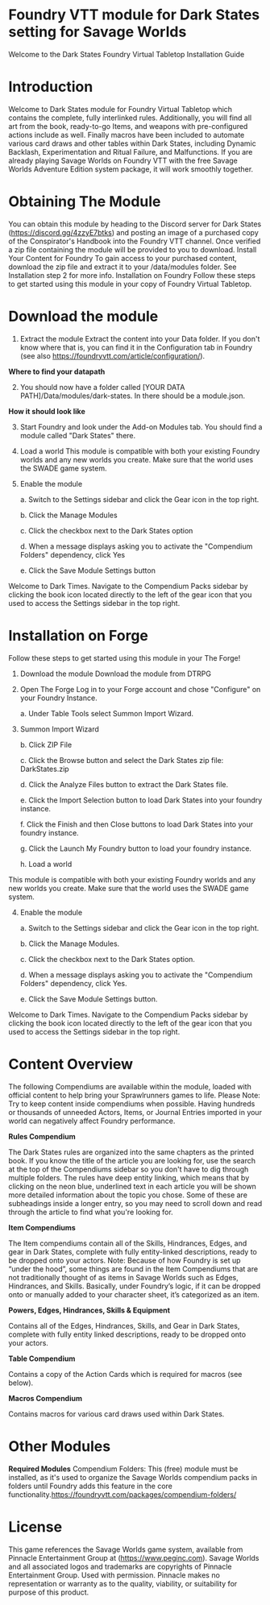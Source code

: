# Foundry VTT module for Dark States setting for Savage Worlds

Welcome to the Dark States Foundry Virtual Tabletop Installation Guide

# Introduction

Welcome to Dark States module for Foundry Virtual Tabletop which contains the complete, fully interlinked rules. Additionally, you will find all art from the book, ready-to-go Items, and weapons with pre-configured actions include as well. Finally macros have been included to automate various card draws and other tables within Dark States, including Dynamic Backlash, Experimentation and Ritual Failure, and Malfunctions. If you are already playing Savage Worlds on Foundry VTT with the free Savage Worlds Adventure Edition system package, it will work smoothly together.

# Obtaining The Module
You can obtain this module by heading to the Discord server for Dark States (https://discord.gg/4zzyE7btks) and posting an image of a purchased copy of the Conspirator's Handbook into the Foundry VTT channel. Once verified a zip file containing the module will be provided to you to download.
Install Your Content for Foundry
To gain access to your purchased content, download the zip file and extract it to your /data/modules folder. See Installation step 2 for more info.
Installation on Foundry
Follow these steps to get started using this module in your copy of Foundry Virtual Tabletop.

# Download the module
1. Extract the module Extract the content into your Data folder. If you don't know where that is, you can find it in the Configuration tab in Foundry (see also https://foundryvtt.com/article/configuration/).

<b>Where to find your datapath</b>

2. You should now have a folder called [YOUR DATA PATH]/Data/modules/dark-states. In there should be a module.json.

<b>How it should look like</b>

3. Start Foundry and look under the Add-on Modules tab. You should find a module called "Dark States" there.

4. Load a world This module is compatible with both your existing Foundry worlds and any new worlds you create. Make sure that the world uses the SWADE game system.

5. Enable the module

    a. Switch to the Settings sidebar and click the Gear icon in the top right.

    b. Click the Manage Modules

    c. Click the checkbox next to the Dark States option

    d. When a message displays asking you to activate the "Compendium Folders" dependency, click Yes

    e. Click the Save Module Settings button

Welcome to Dark Times. Navigate to the Compendium Packs sidebar by clicking the book icon located directly to the left of the gear icon that you used to access the Settings sidebar in the top right.

# Installation on Forge
Follow these steps to get started using this module in your The Forge!

1. Download the module
Download the module from DTRPG

2. Open The Forge Log in to your Forge account and chose "Configure" on your Foundry Instance.

    a. Under Table Tools select Summon Import Wizard.

3. Summon Import Wizard

    b. Click ZIP File

    c. Click the Browse button and select the Dark States zip file: DarkStates.zip

    d. Click the Analyze Files button to extract the Dark States file.

    e. Click the Import Selection button to load Dark States into your foundry instance.

    f. Click the Finish and then Close buttons to load Dark States into your foundry instance.

    g. Click the Launch My Foundry button to load your foundry instance.

    h. Load a world 

This module is compatible with both your existing Foundry worlds and any new worlds you create. Make sure that the world uses the SWADE game system.

4. Enable the module

    a. Switch to the Settings sidebar and click the Gear icon in the top right.

    b. Click the Manage Modules.

    c. Click the checkbox next to the Dark States option.

    d. When a message displays asking you to activate the "Compendium Folders" dependency, click Yes.

    e. Click the Save Module Settings button.

Welcome to Dark Times. Navigate to the Compendium Packs sidebar by clicking the book icon located directly to the left of the gear icon that you used to access the Settings sidebar in the top right.

# Content Overview
The following Compendiums are available within the module, loaded with official content to help bring your Sprawlrunners games to life.
Please Note: Try to keep content inside compendiums when possible. Having hundreds or thousands of unneeded Actors, Items, or Journal Entries imported in your world can negatively affect Foundry performance.

<b>Rules Compendium</b>

The Dark States rules are organized into the same chapters as the printed book. If you know the title of the article you are looking for, use the search at the top of the Compendiums sidebar so you don't have to dig through multiple folders.
The rules have deep entity linking, which means that by clicking on the neon blue, underlined text in each article you will be shown more detailed information about the topic you chose. Some of these are subheadings inside a longer entry, so you may need to scroll down and read through the article to find what you're looking for.

<b>Item Compendiums</b>

The Item compendiums contain all of the Skills, Hindrances, Edges, and gear in Dark States, complete with fully entity-linked descriptions, ready to be dropped onto your actors. Note: Because of how Foundry is set up “under the hood”, some things are found in the Item Compendiums that are not traditionally thought of as items in Savage Worlds such as Edges, Hindrances, and Skills. Basically, under Foundry’s logic, if it can be dropped onto or manually added to your character sheet, it’s categorized as an item.

<b>Powers, Edges, Hindrances, Skills & Equipment</b>

Contains all of the Edges, Hindrances, Skills, and Gear in Dark States, complete with fully entity linked descriptions, ready to be dropped onto your actors.

<b>Table Compendium</b>

Contains a copy of the Action Cards which is required for macros (see below).

<b>Macros Compendium</b>

Contains macros for various card draws used within Dark States.

# Other Modules
<b>Required Modules</b>
Compendium Folders: This (free) module must be installed, as it's used to organize the Savage Worlds compendium packs in folders until Foundry adds this feature in the core functionality.https://foundryvtt.com/packages/compendium-folders/

# License
This game references the Savage Worlds game system, available from Pinnacle Entertainment Group at (https://www.peginc.com). Savage Worlds and all associated logos and trademarks are copyrights of Pinnacle Entertainment Group. Used with permission. Pinnacle makes no representation or warranty as to the quality, viability, or suitability for purpose of this product.
